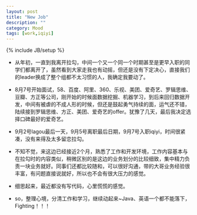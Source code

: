 ```yaml
---
layout: post
title: "New Job"
description: ""
category: Mood
tags: [work,iqiyi]
---
```

{% include JB/setup %}

* 从年初，一直到我离开拉勾，中间一个又一个同一个时期甚至是更早入职的同学们都离开了，虽然看到大家走我也有动摇，但还是没有下定决心，直接我们的leader换成了整个组都不太习惯的人，我确定我要动了。

* 8月7号开始面试，58、百度、阿里、360、乐视、美团、爱奇艺、罗辑思维、豆瓣、方正等公司，刚开始的时候面数据挖掘、机器学习，到后来回归数据开发，中间有被虐的不成人形的时候，但还是鼓起勇气持续的面，运气还不错，陆续接到罗辑思维、方正、美团、爱奇艺的offer。犹豫了几天，最后我决定选择口碑最好的爱奇艺。

* 9月2号lagou最后一天，9月5号离职最后日期，9月7号入职iqiyi，时间很紧凑，没有来得及太多留恋拉勾。

* 不知不觉，来这边已经接近2个月，熟悉了工作和开发环境，工作内容基本与在拉勾时的内容类似，稍微区别的是这边的业务划分的比较细致，集中精力负责一块业务就好。同事们还都比较随和，可以很好沟通，带的大哥业务经验很丰富，有问题直接说就好，所以也不会有很大压力的感觉。

* 细思起来，最近都没有写代码，心里慌慌的感觉。

* so，整理心境，分清工作和学习，继续动起来~Java、英语一个都不能落下，Fighting！！！

